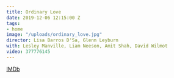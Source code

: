 ```yaml
---
title: Ordinary Love
date: 2019-12-06 12:15:00 Z
tags:
- home
image: "/uploads/ordinary_love.jpg"
director: Lisa Barros D'Sa, Glenn Leyburn
with: Lesley Manville, Liam Neeson, Amit Shah, David Wilmot
video: 377776145
---
```


[IMDb](https://www.imdb.com/title/tt6012380/?ref_=nv_sr_srsg_0_tt_8_nm_0_q_ordinary%2520love)